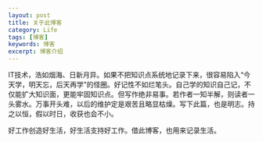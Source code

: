 ```yaml
---
layout: post
title: 关于此博客
category: Life
tags: [博客]
keywords: 博客
excerpt: 博客介绍
---
```


IT技术，浩如烟海、日新月异。如果不把知识点系统地记录下来，很容易陷入“今天学，明天忘，后天再学”的怪圈。好记性不如烂笔头。自己学的知识自己记，不仅能扩大知识面，更能牢固知识点。但写作绝非易事。若作者一知半解，则读者一头雾水。万事开头难，以后的维护定是艰苦且略显枯燥。写下此篇，也是明志。持之以恒，假以时日，收获也会不小。

好工作创造好生活，好生活支持好工作。借此博客，也用来记录生活。
